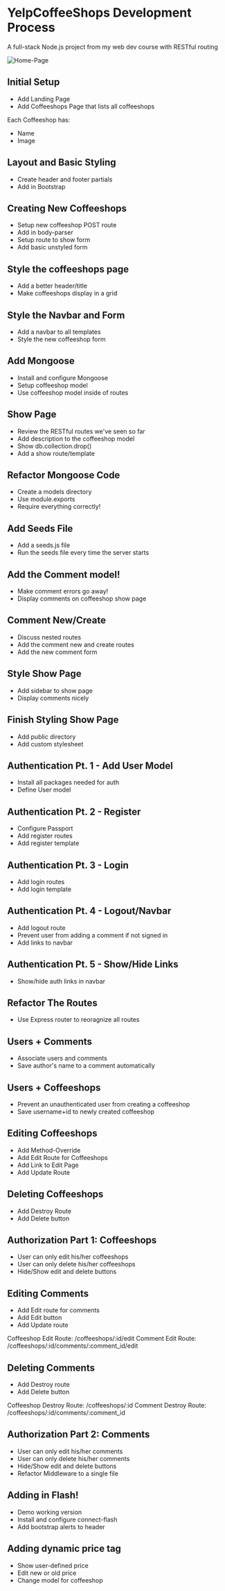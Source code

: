 # YelpCoffeeShops Development Process
A full-stack Node.js project from my web dev course with RESTful routing

![Home-Page](Home-Page.png)

## Initial Setup
* Add Landing Page
* Add Coffeeshops Page that lists all coffeeshops

Each Coffeeshop has:
   * Name
   * Image

## Layout and Basic Styling
* Create header and footer partials
* Add in Bootstrap

## Creating New Coffeeshops
* Setup new coffeeshop POST route
* Add in body-parser
* Setup route to show form
* Add basic unstyled form

## Style the coffeeshops page
* Add a better header/title
* Make coffeeshops display in a grid

## Style the Navbar and Form
* Add a navbar to all templates
* Style the new coffeeshop form

## Add Mongoose
* Install and configure Mongoose
* Setup coffeeshop model
* Use coffeeshop model inside of routes

## Show Page
* Review the RESTful routes we've seen so far
* Add description to the coffeeshop model
* Show db.collection.drop()
* Add a show route/template

## Refactor Mongoose Code
* Create a models directory
* Use module.exports
* Require everything correctly!

## Add Seeds File
* Add a seeds.js file
* Run the seeds file every time the server starts

## Add the Comment model!
* Make comment errors go away!
* Display comments on coffeeshop show page

## Comment New/Create
* Discuss nested routes
* Add the comment new and create routes
* Add the new comment form

## Style Show Page
* Add sidebar to show page
* Display comments nicely

## Finish Styling Show Page
* Add public directory
* Add custom stylesheet

## Authentication Pt. 1 - Add User Model
* Install all packages needed for auth
* Define User model 

## Authentication Pt. 2 - Register
* Configure Passport
* Add register routes
* Add register template

## Authentication Pt. 3 - Login
* Add login routes
* Add login template

## Authentication Pt. 4 - Logout/Navbar
* Add logout route
* Prevent user from adding a comment if not signed in
* Add links to navbar

## Authentication Pt. 5 - Show/Hide Links
* Show/hide auth links in navbar 

## Refactor The Routes
* Use Express router to reoragnize all routes

## Users + Comments
* Associate users and comments
* Save author's name to a comment automatically

## Users + Coffeeshops
* Prevent an unauthenticated user from creating a coffeeshop
* Save username+id to newly created coffeeshop

## Editing Coffeeshops
* Add Method-Override
* Add Edit Route for Coffeeshops
* Add Link to Edit Page
* Add Update Route

## Deleting Coffeeshops
* Add Destroy Route
* Add Delete button

## Authorization Part 1: Coffeeshops
* User can only edit his/her coffeeshops
* User can only delete his/her coffeeshops
* Hide/Show edit and delete buttons

## Editing Comments
* Add Edit route for comments
* Add Edit button
* Add Update route

Coffeeshop Edit Route: /coffeeshops/:id/edit
Comment Edit Route:    /coffeeshops/:id/comments/:comment_id/edit

## Deleting Comments
* Add Destroy route
* Add Delete button

Coffeeshop Destroy Route: /coffeeshops/:id
Comment Destroy Route:    /coffeeshops/:id/comments/:comment_id

## Authorization Part 2: Comments
* User can only edit his/her comments
* User can only delete his/her comments
* Hide/Show edit and delete buttons
* Refactor Middleware to a single file

## Adding in Flash!
* Demo working version
* Install and configure connect-flash
* Add bootstrap alerts to header

## Adding dynamic price tag
* Show user-defined price
* Edit new or old price
* Change model for coffeeshop
